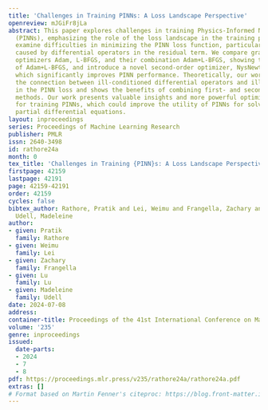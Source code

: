 ```yaml
---
title: 'Challenges in Training PINNs: A Loss Landscape Perspective'
openreview: mJGiFr8jLa
abstract: This paper explores challenges in training Physics-Informed Neural Networks
  (PINNs), emphasizing the role of the loss landscape in the training process. We
  examine difficulties in minimizing the PINN loss function, particularly due to ill-conditioning
  caused by differential operators in the residual term. We compare gradient-based
  optimizers Adam, L-BFGS, and their combination Adam+L-BFGS, showing the superiority
  of Adam+L-BFGS, and introduce a novel second-order optimizer, NysNewton-CG (NNCG),
  which significantly improves PINN performance. Theoretically, our work elucidates
  the connection between ill-conditioned differential operators and ill-conditioning
  in the PINN loss and shows the benefits of combining first- and second-order optimization
  methods. Our work presents valuable insights and more powerful optimization strategies
  for training PINNs, which could improve the utility of PINNs for solving difficult
  partial differential equations.
layout: inproceedings
series: Proceedings of Machine Learning Research
publisher: PMLR
issn: 2640-3498
id: rathore24a
month: 0
tex_title: 'Challenges in Training {PINN}s: A Loss Landscape Perspective'
firstpage: 42159
lastpage: 42191
page: 42159-42191
order: 42159
cycles: false
bibtex_author: Rathore, Pratik and Lei, Weimu and Frangella, Zachary and Lu, Lu and
  Udell, Madeleine
author:
- given: Pratik
  family: Rathore
- given: Weimu
  family: Lei
- given: Zachary
  family: Frangella
- given: Lu
  family: Lu
- given: Madeleine
  family: Udell
date: 2024-07-08
address:
container-title: Proceedings of the 41st International Conference on Machine Learning
volume: '235'
genre: inproceedings
issued:
  date-parts:
  - 2024
  - 7
  - 8
pdf: https://proceedings.mlr.press/v235/rathore24a/rathore24a.pdf
extras: []
# Format based on Martin Fenner's citeproc: https://blog.front-matter.io/posts/citeproc-yaml-for-bibliographies/
---
```

